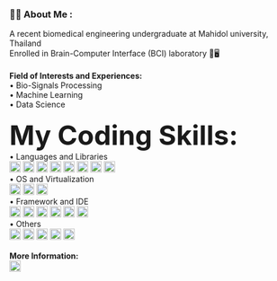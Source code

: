 ### :man_technologist: <b>About Me</b> :

A recent biomedical engineering undergraduate at Mahidol university, Thailand   <img src="https://github.com/linssen/country-flag-icons/blob/master/images/svg/tha.svg" width="15" height="10"/>
<br> Enrolled in Brain-Computer Interface (BCI) laboratory 🧠🖥
<br><br> <b>Field of Interests and Experiences:</b>
<br>• Bio-Signals Processing 
<br>• Machine Learning
<br>• Data Science
<br><br>
<font size="20"><b>My Coding Skills:</b></font>
<br>• Languages and Libraries<br>
<img src="https://img.shields.io/badge/C-00599C?style=for-the-badge&logo=c&logoColor=white" height="20"/> <!--C-->
<img src="https://img.shields.io/badge/Python-FFD43B?style=for-the-badge&logo=python&logoColor=blue" height="20"/>
<img src="https://img.shields.io/badge/Numpy-777BB4?style=for-the-badge&logo=numpy&logoColor=white" height="20"/> <!--Numpy-->
<img src="https://img.shields.io/badge/Pandas-2C2D72?style=for-the-badge&logo=pandas&logoColor=whit" height="20"/> <!--Pandas-->
<img src="https://img.shields.io/badge/scikit_learn-ff59c7?style=for-the-badge&logo=scikit-learn&logoColor=white" height="20"/> <!--scikit-->
<img src="https://img.shields.io/badge/SciPy-654FF0?style=for-the-badge&logo=SciPy&logoColor=white" height="20"/> <!--Scipy-->
<img src="https://img.shields.io/badge/Matplotlib-A020F0.svg?style=for-the-badge&logo=Matplotlib&logoColor=black" height="20"/> <!--Matplotlib-->
<img src="https://img.shields.io/badge/MATLAB-FFA500.svg?style=for-the-badge&logo=MATLAB&logoColor=white" height="20"/> <!--Matplotlib-->
<br>• OS and Virtualization <br>
<img src="https://img.shields.io/badge/Linux-FCC624?style=for-the-badge&logo=linux&logoColor=blac" height="20"/> <!--LINUX-->
<img src="https://img.shields.io/badge/Windows-0078D6?style=for-the-badge&logo=windows&logoColor=white" height="20"/> <!--Windows-->
<img src="https://img.shields.io/badge/VirtualBox-21416b?style=for-the-badge&logo=VirtualBox&logoColor=white" height="20"/> <!--VirtualBox-->
<br>• Framework and IDE<br>
<img src="https://img.shields.io/badge/conda-342B029.svg?&style=for-the-badge&logo=anaconda&logoColor=white" height="20"/> <!--Conda-->
<img src="https://img.shields.io/badge/GitKraken-179287?style=for-the-badge&logo=GitKraken&logoColor=white" height="20"/> <!--GitKraken-->
<img src="https://img.shields.io/badge/Jupyter-F37626.svg?&style=for-the-badge&logo=Jupyter&logoColor=white" height="20"/> <!--Jupyter-->
<img src="https://img.shields.io/badge/Arduino_IDE-00979D?style=for-the-badge&logo=arduino&logoColor=white" height="20"/> <!--Arduino IDE-->
<img src="https://img.shields.io/badge/Colab-F9AB00?style=for-the-badge&logo=googlecolab&color=525252" height="20"/> <!--Google Colba-->
<img src="https://img.shields.io/badge/VSCode-0078D4?style=for-the-badge&logo=visual%20studio%20code&logoColor=white" height="20"/> <!--VSCode-->
<br>• Others<br>
<img src="https://img.shields.io/badge/MySQL-005C84?style=for-the-badge&logo=mysql&logoColor=white" height="20"/> <!--MySQL-->
<img src="https://img.shields.io/badge/Arduino-00979D?style=for-the-badge&logo=Arduino&logoColor=white" height="20"/> <!--Arduino-->
<img src="https://img.shields.io/badge/Raspberry%20Pi-A22846?style=for-the-badge&logo=Raspberry%20Pi&logoColor=white" height="20"/> <!--RasPi-->
<img src="https://img.shields.io/badge/GIT-E44C30?style=for-the-badge&logo=git&logoColor=white" height="20"/> <!--Git-->
<img src="https://img.shields.io/badge/powershell-5391FE?style=for-the-badge&logo=powershell&logoColor=white" height="20"/> <!--Powershell-->
<br><br> <b>More Information:</b> <br>
<a href="https://www.linkedin.com/in/vittavas-tan/"><img src="https://img.shields.io/badge/LinkedIn-0077B5?style=for-the-badge&logo=linkedin&logoColor=white" height="20"/> <!--LinkedIn-->
